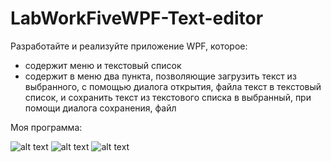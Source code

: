 # LabWorkFiveWPF-Text-editor
Разработайте и реализуйте приложение WPF, которое:
- содержит меню и текстовый список
- содержит в меню два пункта, позволяющие загрузить текст из выбранного, с помощью диалога открытия, файла текст в текстовый список, и сохранить текст из текстового списка в выбранный, при помощи диалога сохранения, файл

Моя программа:

![alt text](https://github.com/ssplant/LabWorkFiveWPF-Text-editor/blob/master/Capture.PNG "Меню")
![alt text](https://github.com/ssplant/LabWorkFiveWPF-Text-editor/blob/master/Capture1.PNG "Открываем сохраненный файл")
![alt text](https://github.com/ssplant/LabWorkFiveWPF-Text-editor/blob/master/Capture2.PNG "Текст копируется в окно программы")


